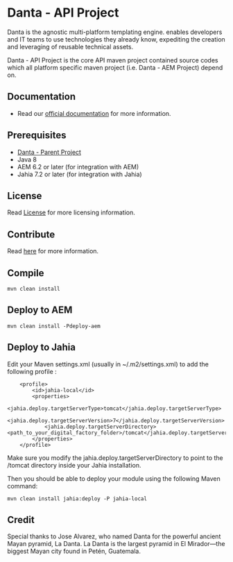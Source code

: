 # Danta - API Project

Danta is the agnostic multi-platform templating engine. enables developers and IT teams to use technologies they already know, expediting the creation and leveraging of reusable technical assets.

Danta - API Project is the core API maven project contained source codes which all platform specific maven project (i.e. Danta - AEM Project) depend on.

## Documentation

 * Read our [official documentation](http://danta.tikaltechnologies.io/docs) for more information.

## Prerequisites

 * [Danta - Parent Project](https://github.com/DataFramework/Parent)
 * Java 8
 * AEM 6.2 or later (for integration with AEM)
 * Jahia 7.2 or later (for integration with Jahia)

## License

Read [License](LICENSE) for more licensing information.

## Contribute

Read [here](CONTRIBUTING.md) for more information.

## Compile

    mvn clean install

## Deploy to AEM

    mvn clean install -Pdeploy-aem

## Deploy to Jahia

Edit your Maven settings.xml (usually in ~/.m2/settings.xml) to add the following profile :

        <profile>
            <id>jahia-local</id>
            <properties>
                <jahia.deploy.targetServerType>tomcat</jahia.deploy.targetServerType>
                <jahia.deploy.targetServerVersion>7</jahia.deploy.targetServerVersion>
                <jahia.deploy.targetServerDirectory><path_to_your_digital_factory_folder>/tomcat</jahia.deploy.targetServerDirectory>
            </properties>
        </profile>

Make sure you modify the jahia.deploy.targetServerDirectory to point to the /tomcat directory inside your Jahia installation.

Then you should be able to deploy your module using the following Maven command:

    mvn clean install jahia:deploy -P jahia-local
    
## Credit

Special thanks to Jose Alvarez, who named Danta for the powerful ancient Mayan pyramid, La Danta. 
La Danta is the largest pyramid in El Mirador—the biggest Mayan city found in Petén, Guatemala.